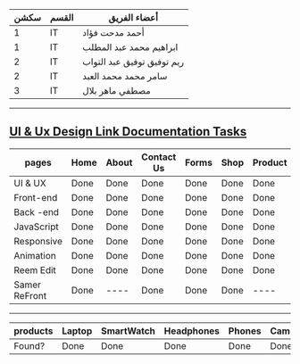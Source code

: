 | سكشن | القسم          | أعضاء الفريق                          |
|-------|-----------------|--------------------------------| 
| 1     | IT           | أحمد مدحت فؤاد              |
| 1     | IT        | ابراهيم محمد عبد المطلب           |
| 2     | IT           | ريم توفيق توفيق عبد التواب       |
| 2     | IT           | سامر محمد محمد العبد      |
| 3     | IT           | مصطفي ماهر بلال       |
-----------------
[ UI & Ux Design Link ](https://www.figma.com/design/a67UQHjQ9paWjeCbw3KxGI/my-e-commerce?node-id=0-1&node-type=canvas&t=OGxMJVdHbt12qqxk-0)
[ Documentation Tasks ](https://drive.google.com/drive/folders/1pd6QnX6YEaUWuzu0SMdjbPqlWdSQf3I7)
-----------------



|    pages      |  Home       |  About       |   Contact Us   |  Forms       |  Shop       | Product     |       Cart       |    Chect Out     |  UserDash        | AdminDash  |
| ------------- | ----------- | ------------ | ---------------| ------------ | ----------- | ----------- | ---------------- | ---------------  | ---------------- | ---------- |
| UI & UX       |    Done     |    Done      |    Done        |     Done     |   Done      |    Done     |       Done       |      Done        |     Done         |    ----    |
| Front-end     |    Done     |    Done      |    Done        |     Done     |   Done      |    Done     |       Done       |      Done        |     Done         |    Done    |
| Back -end     |    Done     |    Done      |    Done        |     Done     |   Done      |    Done     |       Done       |      Done        |     Done         |   ----     |
| JavaScript    |    Done     |   Done       |   Done         |  Done        |   Done      |    Done     |       Done       |      Done        |    Done          |    Done    |
| Responsive    |    Done     |    Done      |    Done        |     Done     |   Done      |    Done     |       Done       |      Done        |      Done        |    Done    |
| Animation     |    Done     |    Done      |    Done        |     Done     |   Done      |    Done     |       Done       |      Done        |      Done        |    ----    |
| Reem Edit     |    Done     |    Done      |    Done        |     Done     |   Done      |    Done     |       Done       |      Done        |      Done        |    ----    |
| Samer ReFront |    Done     |    ----      |    Done        |     Done     |   Done      |    ----     |       ----       |      Done        |     -----        |    ----    |

-----------------------------------------------------------------------------------------------------------------------------------------------------

|     products       |  Laptop  |  SmartWatch  |  Headphones  |  Phones  |  Camera  | AirPods  |  PCs  |  KeyBoard  |  JoyStick  |  PSs  |  Speakers  |
| ------------------ | -------- | ------------ | ------------ | -------- | -------- | -------- | ----- | ---------  |----------  |------ |----------  |
|     Found?         |    Done  |     Done     |    Done      |   Done   |   Done   |  Done    |  Done |    Done    |  Done      | Done  |  Done      |


